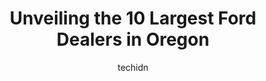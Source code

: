 ---
layout: ampstory
image: https://i0.wp.com/paketmu.com/wp-content/uploads/2023/06/courtesy-ford-lincoln-0-in-oregon-1686369209.jpeg?resize=640,853
author: techidn
featured: false
description: Explore the diverse Ford Dealer scene in Oregon, home to an incredible selection of 10 establishments catering to every taste. Whether youre in search of iconic favorites or undiscovered tr
title: Unveiling the 10 Largest Ford Dealers in Oregon
cover:
   title: Unveiling the 10 Largest Ford Dealers in Oregon
   subtitle: RICKPATE
   background: https://paketmu.com/wp-content/uploads/2023/06/courtesy-ford-lincoln-0-in-oregon-1686369209.jpeg

pages: 
 - layout: thirds
   top: <h1>#1 Kendall Ford</h1>
   bottom: "<p>Kendall Ford is great! Non-pushy sales and excellent customer service. I am absolutely in love with my new truck and its all thanks to Randy! Great guy! Go see him or </p>"
   background: https://paketmu.com/wp-content/uploads/2023/06/courtesy-ford-lincoln-1-in-oregon-1686369210.png
   backgroundblur: true
 - layout: thirds
   top: <h1>#2 Landmark Ford</h1>
   bottom: "<p>We worked with Mick, Jennifer S., and their team to buy a new truck, and it was a low stress, easy experience.Mick got us the truck we wanted at a fair price and worked w</p>"
   background: https://paketmu.com/wp-content/uploads/2023/06/courtesy-ford-lincoln-2-in-oregon-1686369212.jpeg
   cta:
      link: https://paketmu.com/unveiling-the-10-largest-ford-dealers-in-oregon/
      text: Unveiling the 10 Largest Ford Dealers in Oregon
 - layout: thirds
   top: <h1>#3 Courtesy Ford Lincoln</h1>
   bottom: "<p>We had an excellent experience purchasing our F250 from Courtesy Ford with the help from Ashley. We were grateful for her knowledge and experience on how to build our veh</p>"
   background: https://paketmu.com/wp-content/uploads/2023/06/courtesy-ford-lincoln-3-in-oregon-1686369213.jpeg
   cta:
      link: https://paketmu.com/unveiling-the-10-largest-ford-dealers-in-oregon/
      text: Unveiling the 10 Largest Ford Dealers in Oregon
 - layout: thirds
   top: <h1>#4 Damerow Ford</h1>
   bottom: "<p>12325 SW Canyon Rd, Beaverton, OR 97005, United States</p>"
   background: https://images.unsplash.com/photo-1549241520-425e3dfc01cb?ixlib=rb-4.0.3&ixid=MnwxMjA3fDB8MHxwaG90by1wYWdlfHx8fGVufDB8fHx8&auto=format&fit=crop&w=640&h=853&q=80
   cta:
      link: https://paketmu.com/unveiling-the-10-largest-ford-dealers-in-oregon/
      text: Unveiling the 10 Largest Ford Dealers in Oregon
 - layout: thirds
   top: <h1>#5 Astoria Ford</h1>
   bottom: "<p>1809 SE Ensign Ln, Warrenton, OR 97146, United States</p>"
   background: https://images.unsplash.com/photo-1632260260864-caf7fde5ec36?ixlib=rb-4.0.3&ixid=MnwxMjA3fDB8MHxwaG90by1wYWdlfHx8fGVufDB8fHx8&auto=format&fit=crop&w=640&h=853&q=80
   cta:
      link: https://paketmu.com/unveiling-the-10-largest-ford-dealers-in-oregon/
      text: Unveiling the 10 Largest Ford Dealers in Oregon
 - layout: thirds
   top: <h1>#6 Crater Lake Ford</h1>
   bottom: "<p>2611 Biddle Rd, Medford, OR 97504, United States</p>"
   background: https://images.unsplash.com/photo-1552083974-186346191183?ixlib=rb-4.0.3&ixid=MnwxMjA3fDB8MHxwaG90by1wYWdlfHx8fGVufDB8fHx8&auto=format&fit=crop&w=640&h=853&q=80
   cta:
      link: https://paketmu.com/unveiling-the-10-largest-ford-dealers-in-oregon/
      text: Unveiling the 10 Largest Ford Dealers in Oregon
 - layout: thirds
   top: <h1>#7 Tonkin Hillsboro Ford</h1>
   bottom: "<p>4151 SE Tualatin Valley Hwy, Hillsboro, OR 97123, United States</p>"
   background: https://images.unsplash.com/photo-1608501821300-4f99e58bba77?ixlib=rb-4.0.3&ixid=MnwxMjA3fDB8MHxwaG90by1wYWdlfHx8fGVufDB8fHx8&auto=format&fit=crop&w=640&h=853&q=80
   cta:
      link: https://paketmu.com/unveiling-the-10-largest-ford-dealers-in-oregon/
      text: Unveiling the 10 Largest Ford Dealers in Oregon
 - layout: thirds
   middle: Continue reading...
   background: https://images.unsplash.com/photo-1462556791646-c201b8241a94?ixlib=rb-4.0.3&ixid=MnwxMjA3fDB8MHxwaG90by1wYWdlfHx8fGVufDB8fHx8&auto=format&fit=crop&w=640&h=853&q=80
   cta:
      link: https://paketmu.com/unveiling-the-10-largest-ford-dealers-in-oregon/
      text: Unveiling the 10 Largest Ford Dealers in Oregon
      
---